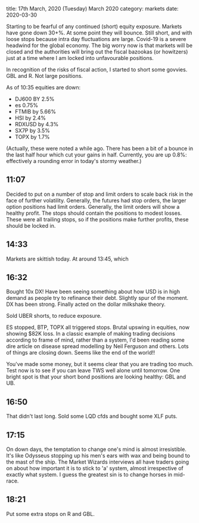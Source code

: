 title:  17th March, 2020 \(Tuesday\) March 2020
category: markets
date: 2020-03-30

Starting to be fearful of any continued \(short\) equity exposure. Markets have gone down 30+%. At some point they will bounce. Still short, and with loose stops because intra day fluctuations are large. Covid-19 is a severe headwind for the global economy. The big worry now is that markets will be closed and the authorities will bring out the fiscal bazookas \(or howitzers\) just at a time where I am locked into unfavourable positions.

In recognition of the risks of fiscal action, I started to short some govvies. GBL and R. Not large positions.

As of 10:35 equities are down:

* DJ600 BY 2.5%
* es 0.75%
* FTMIB by 5.66%
* HSI by 2.4%
* RDXUSD by 4.3%
* SX7P by 3.5%
* TOPX by 1.7%

\(Actually, these were noted a while ago. There has been a bit of a bounce in the last half hour which cut your gains in half. Currently, you are up 0.8%: effectively a rounding error in today's stormy weather.\)

## 11:07

Decided to put on a number of stop and limit orders to scale back risk in the face of further volatility. Generally, the futures had stop orders, the larger option positions had limit orders. Generally, the limit orders will show a healthy profit. The stops should contain the positions to modest losses. These were all trailing stops, so if the positions make further profits, these should be locked in.

## 14:33

Markets are skittish today. At around 13:45, which

## 16:32

Bought 10x DX! Have been seeing something about how USD is in high demand as people try to refinance their debt. Slightly spur of the moment. DX has been strong. Finally acted on the dollar milkshake theory.

Sold UBER shorts, to reduce exposure.

ES stopped, BTP, TOPX all triggered stops. Brutal upswing in equities, now showing $82K loss. In a classic example of making trading decisions according to frame of mind, rather than a system, I'd been reading some dire article on disease spread modelling by Neil Ferguson and others. Lots of things are closing down. Seems like the end of the world!!

You've made some money, but it seems clear that you are trading too much. Test now is to see if you can leave TWS well alone until tomorrow. One bright spot is that your short bond positions are looking healthy: GBL and UB.

## 16:50

That didn't last long. Sold some LQD cfds and bought some XLF puts.

## 17:15

On down days, the temptation to change one's mind is almost irresistible. It's like Odysseus stopping up his men's ears with wax and being bound to the mast of the ship. The Market Wizards interviews all have traders going on about how important it is to stick to 'a' system, almost irrespective of exactly what system. I guess the greatest sin is to change horses in mid-race.

## 18:21

Put some extra stops on R and GBL.


